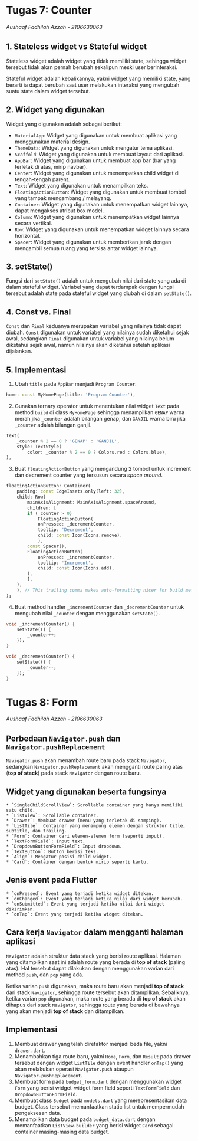 # Tugas 7: Counter
###### Aushaaf Fadhilah Azzah - 2106630063
## 1. Stateless widget vs Stateful widget

Stateless widget adalah widget yang tidak memiliki state, sehingga widget tersebut tidak akan pernah berubah sekalipun meski user berinteraksi.

Stateful widget adalah kebalikannya, yakni widget yang memiliki state, yang berarti ia dapat berubah saat user melakukan interaksi yang mengubah suatu state dalam widget tersebut.

## 2. Widget yang digunakan

Widget yang digunakan adalah sebagai berikut:

  * `MaterialApp`: Widget yang digunakan untuk membuat aplikasi yang menggunakan material design.
  * `ThemeData`: Widget yang digunakan untuk mengatur tema aplikasi.
  * `Scaffold`: Widget yang digunakan untuk membuat layout dari aplikasi.
  * `AppBar`: Widget yang digunakan untuk membuat app bar (bar yang terletak di atas, mirip navbar).
  * `Center`: Widget yang digunakan untuk menempatkan child widget di tengah-tengah parent.
  * `Text`: Widget yang digunakan untuk menampilkan teks.
  * `FloatingActionButton`: Widget yang digunakan untuk membuat tombol yang tampak mengambang / melayang.
  * `Container`: Widget yang digunakan untuk menempatkan widget lainnya, dapat mengakses atribut box model.
  * `Column`: Widget yang digunakan untuk menempatkan widget lainnya secara vertikal.
  * `Row`: Widget yang digunakan untuk menempatkan widget lainnya secara horizontal.
  * `Spacer`: Widget yang digunakan untuk memberikan jarak dengan mengambil semua ruang yang tersisa antar widget lainnya.

## 3. setState()

Fungsi dari `setState()` adalah untuk mengubah nilai dari state yang ada di dalam stateful widget. Variabel yang dapat terdampak dengan fungsi tersebut adalah state pada stateful widget yang diubah di dalam `setState()`.

## 4. Const vs. Final

`Const` dan `Final` keduanya merupakan variabel yang nilainya tidak dapat diubah. `Const` digunakan untuk variabel yang nilainya sudah diketahui sejak awal, sedangkan `Final` digunakan untuk variabel yang nilainya belum diketahui sejak awal, namun nilainya akan diketahui setelah aplikasi dijalankan.

## 5. Implementasi

1. Ubah `title` pada `AppBar` menjadi `Program Counter`.
```dart
home: const MyHomePage(title: 'Program Counter'),
```
2. Gunakan ternary operator untuk menentukan nilai widget `Text` pada method `build` di class `MyHomePage` sehingga menampilkan `GENAP` warna merah jika `_counter` adalah bilangan genap, dan `GANJIL` warna biru jika `_counter` adalah bilangan ganjil.
```dart
Text(
    _counter % 2 == 0 ? 'GENAP' : 'GANJIL',
    style: TextStyle(
        color: _counter % 2 == 0 ? Colors.red : Colors.blue),
),
```
3. Buat `floatingActionButton` yang mengandung 2 tombol untuk increment dan decrement counter yang tersusun secara _space around_.
```dart
floatingActionButton: Container(
    padding: const EdgeInsets.only(left: 32),
    child: Row(
        mainAxisAlignment: MainAxisAlignment.spaceAround,
        children: [
        if (_counter > 0)
            FloatingActionButton(
            onPressed: _decrementCounter,
            tooltip: 'Decrement',
            child: const Icon(Icons.remove),
            ),
        const Spacer(),
        FloatingActionButton(
            onPressed: _incrementCounter,
            tooltip: 'Increment',
            child: const Icon(Icons.add),
        ),
        ],
    ),
    ), // This trailing comma makes auto-formatting nicer for build methods.
);
```
4. Buat method handler `_incrementCounter` dan `_decrementCounter` untuk mengubah nilai `_counter` dengan menggunakan `setState()`.
```dart
void _incrementCounter() {
    setState(() {
        _counter++;
    });
}

void _decrementCounter() {
    setState(() {
        _counter--;
    });
}
```

# Tugas 8: Form
###### Aushaaf Fadhilah Azzah - 2106630063
## Perbedaan `Navigator.push` dan `Navigator.pushReplacement`
`Navigator.push` akan menambah route baru pada stack `Navigator`, sedangkan `Navigator.pushReplacement` akan mengganti route paling atas (**top of stack**) pada stack `Navigator` dengan route baru.

## Widget yang digunakan beserta fungsinya
    * `SingleChildScrollView`: Scrollable container yang hanya memiliki satu child.
    * `ListView`: Scrollable container.
    * `Drawer`: Membuat drawer (menu yang terletak di samping).
    * `ListTile`: Container yang menampung elemen dengan struktur title, subtitle, dan trailing.
    * `Form`: Container dari elemen-elemen form (seperti input).
    * `TextFormField`: Input text.
    * `DropdownButtonFormField`: Input dropdown.
    * `TextButton`: Button berisi teks.
    * `Align`: Mengatur posisi child widget.
    * `Card`: Container dengan bentuk mirip seperti kartu.

## Jenis event pada Flutter
    * `onPressed`: Event yang terjadi ketika widget ditekan.
    * `onChanged`: Event yang terjadi ketika nilai dari widget berubah.
    * `onSubmitted`: Event yang terjadi ketika nilai dari widget dikirimkan.
    * `onTap`: Event yang terjadi ketika widget ditekan.

## Cara kerja `Navigator` dalam mengganti halaman aplikasi
`Navigator` adalah struktur data stack yang berisi route aplikasi. Halaman yang ditampilkan saat ini adalah route yang berada di **top of stack** (paling atas). Hal tersebut dapat dilakukan dengan menggunakan varian dari method `push`, dan `pop` yang ada.

Ketika varian `push` digunakan, maka route baru akan menjadi **top of stack** dari stack `Navigator`, sehingga route tersebut akan ditampilkan. Sebaliknya, ketika varian `pop` digunakan, maka route yang berada di **top of stack** akan dihapus dari stack `Navigator`, sehingga route yang berada di bawahnya yang akan menjadi **top of stack** dan ditampilkan.

## Implementasi
1. Membuat drawer yang telah direfaktor menjadi beda file, yakni `drawer.dart`.
2. Menambahkan tiga route baru, yakni `Home`, `Form`, dan `Result` pada drawer tersebut dengan widget `ListTile` dengan event handler `onTap()` yang akan melakukan operasi `Navigator.push` ataupun `Navigator.pushReplacement`.
3. Membuat form pada `budget_form.dart` dengan menggunakan widget `Form` yang berisi widget-widget form field seperti `TextFormField` dan `DropdownButtonFormField`.
4. Membuat class `Budget` pada `models.dart` yang merepresentasikan data budget. Class tersebut memanfaatkan static list untuk mempermudah pengaksesan data.
5. Menampilkan data budget pada `budget_data.dart` dengan memanfaatkan `ListView.builder` yang berisi widget `Card` sebagai container masing-masing data budget.
